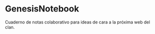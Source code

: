 GenesisNotebook
===============

Cuaderno de notas colaborativo para ideas de cara a la próxima web del clan.
